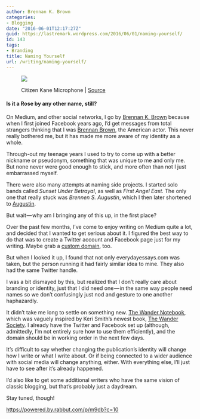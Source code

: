 ```yaml
---
author: Brennan K. Brown
categories:
- Blogging
date: "2016-06-01T12:17:27Z"
guid: https://lastremark.wordpress.com/2016/06/01/naming-yourself/
id: 143
tags:
- Branding
title: Naming Yourself
url: /writing/naming-yourself/
---
```


<figure class="wp-caption">

<img data-width="1280" data-height="960" src="https://cdn-images-1.medium.com/max/2560/1*BDwGsYPc7z-RC4icRPwX_w.jpeg" /> <figcaption class="wp-caption-text">Citizen Kane Microphone | <a href="https://en.wikipedia.org/wiki/The_Magnificent_Ambersons_%28film%29#/media/File:Citizen-Kane-Microphone.jpg" target="_blank" rel="noopener noreferrer">Source</a></figcaption></figure>

#### Is it a Rose by any other name, still?

<span>On</span> Medium, and other social networks, I go by <a href="https://medium.com/u/b1a325aa0b31" target="_blank" rel="noopener noreferrer">Brennan K. Brown</a> because when I first joined Facebook years ago, I’d get messages from total strangers thinking that I was <a href="https://en.wikipedia.org/wiki/Brennan_Brown" target="_blank" rel="noopener noreferrer">Brennan Brown</a>, the American actor. This never really bothered me, but it has made me more aware of my identity as a whole.

<!--more-->

Through-out my teenage years I used to try to come up with a better nickname or pseudonym, something that was unique to me and only me. But none never were good enough to stick, and more often than not I just embarrassed myself.

There were also many attempts at naming side projects. I started solo bands called _Sunset Under Betrayal_, as well as _First Angel East._ The only one that really stuck was _Brennen S. Augustin_, which I then later shortened to <a href="https://augustin.bandcamp.com/" target="_blank" rel="noopener noreferrer">Augustin</a>.

But wait — why am I bringing any of this up, in the first place?

<span>O</span>ver the past few months, I’ve come to enjoy writing on Medium quite a lot, and decided that I wanted to get serious about it. I figured the best way to do that was to create a Twitter account and Facebook page just for my writing. Maybe grab a <a href="http://www.name.com/blog/news-2/2015/10/custom-domains-are-now-available-for-medium-writers/" target="_blank" rel="noopener noreferrer">custom domain</a>, too.

But when I looked it up, I found that not only everydayessays.com was taken, but the person running it had fairly similar idea to mine. They also had the same Twitter handle.

I was a bit dismayed by this, but realized that I don’t really care about branding or identity, just that I did need one — in the same way people need names so we don’t confusingly just nod and gesture to one another haphazardly.

It didn’t take me long to settle on something new. <a href="http://medium.com/wander-notebook" target="_blank" rel="noopener noreferrer">The Wander Notebook</a>, which was vaguely inspired by Keri Smith’s newest book, <a href="http://thewandersociety.com" target="_blank" rel="noopener noreferrer">The Wander Society</a>. I already have the Twitter and Facebook set up (although, admittedly, I’m not entirely sure how to use them efficiently), and the domain should be in working order in the next few days.

It’s difficult to say whether changing the publication’s identity will change how I write or what I write about. Or if being connected to a wider audience with social media will change anything, either. With everything else, I’ll just have to see after it’s already happened.

I’d also like to get some additional writers who have the same vision of classic blogging, but that’s probably just a daydream.

Stay tuned, though!

<https://powered.by.rabbut.com/p/m9db?c=10>
